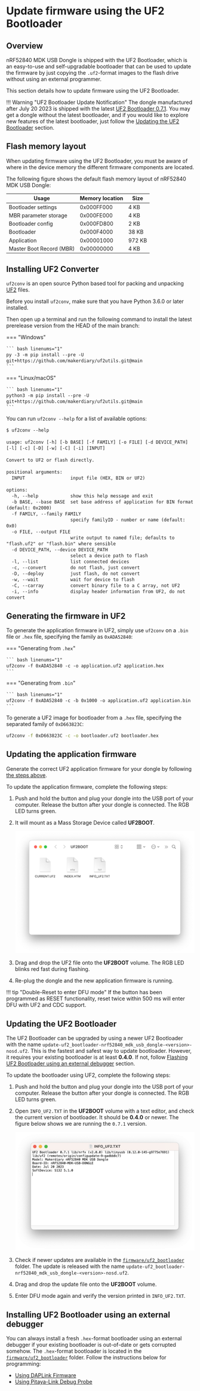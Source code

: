 # Update firmware using the UF2 Bootloader

## Overview

nRF52840 MDK USB Dongle is shipped with the UF2 Bootloader, which is an easy-to-use and self-upgradable bootloader that can be used to update the firmware by just copying the `.uf2`-format images to the flash drive without using an external programmer.

This section details how to update firmware using the UF2 Bootloader.

!!! Warning "UF2 Bootloader Update Notification"
    The dongle manufactured after July 20 2023 is shipped with the latest [UF2 Bootloader 0.7.1](https://github.com/makerdiary/nrf52840-mdk-usb-dongle/tree/main/firmware/uf2_bootloader/0.7.1). You may get a dongle without the latest bootloader, and if you would like to explore new features of the latest bootloader, just follow the [Updating the UF2 Bootloader](#updating-the-uf2-bootloader) section.

## Flash memory layout

When updating firmware using the UF2 Bootloader, you must be aware of where in the device memory the different firmware components are located.

The following figure shows the default flash memory layout of nRF52840 MDK USB Dongle:

| Usage                    | Memory location | Size   |
|--------------------------|-----------------|--------|
| Bootloader settings      | 0x000FF000      | 4 KB   |
| MBR parameter storage    | 0x000FE000      | 4 KB   |
| Bootloader config        | 0x000FD800      | 2 KB   |
| Bootloader               | 0x000F4000      | 38 KB  |
| Application              | 0x00001000      | 972 KB |
| Master Boot Record (MBR) | 0x00000000      | 4 KB   |

## Installing UF2 Converter

`uf2conv` is an open source Python based tool for packing and unpacking [UF2](https://github.com/microsoft/uf2) files.

Before you install `uf2conv`, make sure that you have Python 3.6.0 or later installed. 

Then open up a terminal and run the following command to install the latest prerelease version from the HEAD of the main branch:

=== "Windows"

    ``` bash linenums="1"
    py -3 -m pip install --pre -U git+https://github.com/makerdiary/uf2utils.git@main
    ```

=== "Linux/macOS"

    ``` bash linenums="1"
    python3 -m pip install --pre -U git+https://github.com/makerdiary/uf2utils.git@main
    ```

You can run `uf2conv --help` for a list of available options:

``` { .bash .no-copy linenums="1" }
$ uf2conv --help

usage: uf2conv [-h] [-b BASE] [-f FAMILY] [-o FILE] [-d DEVICE_PATH] [-l] [-c] [-D] [-w] [-C] [-i] [INPUT]

Convert to UF2 or flash directly.

positional arguments:
  INPUT                 input file (HEX, BIN or UF2)

options:
  -h, --help            show this help message and exit
  -b BASE, --base BASE  set base address of application for BIN format (default: 0x2000)
  -f FAMILY, --family FAMILY
                        specify familyID - number or name (default: 0x0)
  -o FILE, --output FILE
                        write output to named file; defaults to "flash.uf2" or "flash.bin" where sensible
  -d DEVICE_PATH, --device DEVICE_PATH
                        select a device path to flash
  -l, --list            list connected devices
  -c, --convert         do not flash, just convert
  -D, --deploy          just flash, do not convert
  -w, --wait            wait for device to flash
  -C, --carray          convert binary file to a C array, not UF2
  -i, --info            display header information from UF2, do not convert

```

## Generating the firmware in UF2

To generate the application firmware in UF2, simply use `uf2conv` on a `.bin` file or `.hex` file, specifying the family as `0xADA52840`:

=== "Generating from `.hex`"

    ``` bash linenums="1"
    uf2conv -f 0xADA52840 -c -o application.uf2 application.hex
    ```

=== "Generating from `.bin`"

    ``` bash linenums="1"
    uf2conv -f 0xADA52840 -c -b 0x1000 -o application.uf2 application.bin
    ```

To generate a UF2 image for bootloader from a `.hex` file, specifying the separated family of `0xD663823C`:

``` bash linenums="1"
uf2conv -f 0xD663823C -c -o bootloader.uf2 bootloader.hex
```

## Updating the application firmware

Generate the correct UF2 application firmware for your dongle by following [the steps above](#generating-the-firmware-in-uf2).

To update the application firmware, complete the following steps:

1. Push and hold the button and plug your dongle into the USB port of your computer. Release the button after your dongle is connected. The RGB LED turns green.

2. It will mount as a Mass Storage Device called __UF2BOOT__.

    ![](../assets/images/uf2boot_volume.png)

3. Drag and drop the UF2 file onto the __UF2BOOT__ volume. The RGB LED blinks red fast during flashing.

4. Re-plug the dongle and the new application firmware is running.

!!! tip "Double-Reset to enter DFU mode"
    If the button has been programmed as RESET functionality, reset twice within 500 ms will enter DFU with UF2 and CDC support.

## Updating the UF2 Bootloader

The UF2 Bootloader can be upgraded by using a newer UF2 Bootloader with the name `update-uf2_bootloader-nrf52840_mdk_usb_dongle-<version>-nosd.uf2`. This is the fastest and safest way to update bootloader. However, it requires your existing bootloader is at least __0.4.0__. If not, follow [Flashing UF2 Bootloader using an external debugger](#installing-uf2-bootloader-using-an-external-debugger) section.

To update the bootloader using UF2, complete the following steps:

1. Push and hold the button and plug your dongle into the USB port of your computer. Release the button after your dongle is connected. The RGB LED turns green.

2. Open `INFO_UF2.TXT` in the __UF2BOOT__ volume with a text editor, and check the current version of bootloader. It should be __0.4.0__ or newer. The figure below shows we are running the `0.7.1` version.

    ![](../assets/images/current_uf2_info.png)

3. Check if newer updates are available in the [`firmware/uf2_bootloader`](https://github.com/makerdiary/nrf52840-mdk-usb-dongle/tree/main/firmware/uf2_bootloader) folder. The update is released with the name `update-uf2_bootloader-nrf52840_mdk_usb_dongle-<version>-nosd.uf2`.

4. Drag and drop the update file onto the __UF2BOOT__ volume.

5. Enter DFU mode again and verify the version printed in `INFO_UF2.TXT`.

## Installing UF2 Bootloader using an external debugger

You can always install a fresh `.hex`-format bootloader using an external debugger if your existing bootloader is out-of-date or gets corrupted somehow. The `.hex`-format bootloader is located in the [`firmware/uf2_bootloader`](https://github.com/makerdiary/nrf52840-mdk-usb-dongle/tree/main/firmware/uf2_bootloader) folder. Follow the instructions below for programming:
    
* [Using DAPLink Firmware](./daplink.md)
* [Using Pitaya-Link Debug Probe](./pitaya-link.md)
